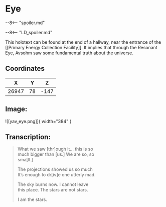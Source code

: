 # Eye

--8<-- "spoiler.md"

--8<-- "LD_spoiler.md"

This holotext can be found at the end of a hallway, near the entrance of the [[Primary Energy Collection Facility]]. It implies that through the Resonant Eye, Avsohm saw some fundamental truth about the universe.

## Coordinates
| **X** | **Y** | **Z** |
| :---: | :---: | :---: |
| 26947 |  78  | -147 |

## Image:

![[yav_eye.png]]{ width="384" }

## Transcription:
> What we saw [thr]ough it… this is so <br>
much bigger than [us.] We are so, so <br>
sma[ll.] <br>
>
> The projections showed us so much <br>
 It’s enough to dr[iv]e one utterly mad. <br>
>
> The sky burns now. I cannot leave <br>
this place. The stars are not stars. <br>
> 
> I am the stars.
